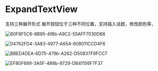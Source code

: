 # ExpandTextView
支持三种展开形式  展开按钮位于三种不同位置，支持插入话题，修改颜色等，


![60F8F5C6-8B95-4f8b-A9C2-55AFF7030D66](https://user-images.githubusercontent.com/67728159/169765985-599f7274-eea5-460b-b7e7-66a6a56d8155.png)

![04762FD4-3A83-4977-A654-608011CCD4F6](https://user-images.githubusercontent.com/67728159/169766096-74ab387a-7bf5-4018-9cdf-485b676527d8.png)

![BBED4DEA-6D75-479b-A262-D50837F9FCC7](https://user-images.githubusercontent.com/67728159/169766119-1edca3c0-3873-45bb-9c4f-5597579f8c8d.png)

![EF80F689-3A5F-488b-9729-DB41156F7F37](https://user-images.githubusercontent.com/67728159/169766136-d7512be6-4959-4e9a-be06-721401aea0cd.png)

